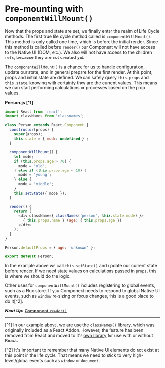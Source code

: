 # Pre-mounting with `componentWillMount()`
 Now that the props and state are set, we finally enter the realm of Life Cycle methods. The first true life cycle method called is `componentWillMount()`. This method is only called one time, which is before the initial render. Since this method is called before `render()` our Component will not have access to the Native UI (DOM, etc.). We also will not have access to the children `refs`, because they are not created yet.

The `componentWillMount()` is a chance for us to handle configuration, update our state, and in general prepare for the first render. At this point, props and initial state are defined. We can safely query `this.props` and `this.state`, knowing with certainty they are the current values. This means we can start performing calculations or processes based on the prop values.

**Person.js [^1]**
```javascript
import React from 'react';
import classNames from 'classnames';

class Person extends React.Component {
  constructor(props) {
    super(props);
    this.state = { mode: undefined } ;
  }

  componentWillMount() {
    let mode;
    if (this.props.age > 70) {
      mode = 'old';
    } else if (this.props.age < 18) {
      mode = 'young';
    } else {
      mode = 'middle';
    }
    this.setState({ mode });
  }

  render() {
    return (
      <div className={ classNames('person', this.state.mode) }>
        { this.props.name } (age: { this.props.age })
      </div>
    );
  }
}

Person.defaultProps = { age: 'unknown' };

export default Person;
```

In the example above we call `this.setState()` and update our current state before render. If we need state values on calculations passed in `props`, this is where we should do the logic. 

Other uses for `componentWillMount()` includes registering to global events, such as a Flux store. If you Component needs to respond to global Native UI events, such as `window` re-sizing or focus changes, this is a good place to do it[^2].

***Next Up:*** [Component `render()`](component_render.md)

---
[^1] In our example above, we are use the `classNames()` library, which was originally included as a React Addon. However, the feature has been removed from React and moved to it's [own library](https://github.com/JedWatson/classnames) for use with or without React.

[^2] It's important to remember that many Native UI elements do not exist at this point in the life cycle. That means we need to stick to very high-level/global events such as `window` or `document`.